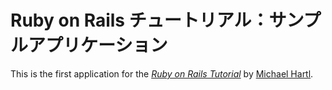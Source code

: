 # Ruby on Rails チュートリアル：サンプルアプリケーション

This is the first application for the
[*Ruby on Rails Tutorial*](thttp://railstutorial.jp/)
by [Michael Hartl](http://michaelhartl.com/).
